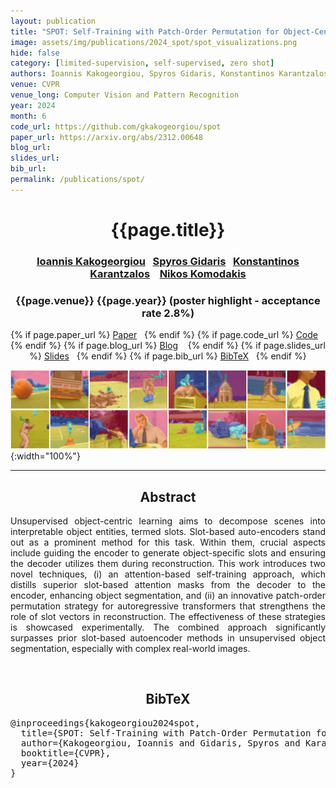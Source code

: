 ```yaml
---
layout: publication
title: "SPOT: Self-Training with Patch-Order Permutation for Object-Centric Learning with Autoregressive Transformers" 
image: assets/img/publications/2024_spot/spot_visualizations.png
hide: false
category: [limited-supervision, self-supervised, zero shot]
authors: Ioannis Kakogeorgiou, Spyros Gidaris, Konstantinos Karantzalos, and Nikos Komodakis
venue: CVPR
venue_long: Computer Vision and Pattern Recognition
year: 2024
month: 6
code_url: https://github.com/gkakogeorgiou/spot
paper_url: https://arxiv.org/abs/2312.00648
blog_url: 
slides_url: 
bib_url: 
permalink: /publications/spot/
---
```


<h1 align="center"> {{page.title}} </h1>
<!-- Simple call of authors -->
<!-- <h3 align="center"> {{page.authors}} </h3> -->
<!-- Alternatively you can add links to author pages -->
<h3 align="center"> <a href="https://scholar.google.com/citations?user=B_dKcz4AAAAJ">Ioannis Kakogeorgiou</a>&nbsp;&nbsp; <a href="https://scholar.google.com/citations?user=7atfg7EAAAAJ&hl=en">Spyros Gidaris</a>&nbsp;&nbsp; <a href="http://users.ntua.gr/karank/">Konstantinos Karantzalos</a> &nbsp;&nbsp;  <a href="https://www.csd.uoc.gr/~komod/">Nikos Komodakis</a></h3>


<h3 align="center"> {{page.venue}} {{page.year}} (poster highlight - acceptance rate 2.8%) </h3>

<div align="center">
  <p>
    {% if page.paper_url %}
    <a href="{{ page.paper_url }}"><i class="far fa-file-pdf"></i> Paper</a>&nbsp;&nbsp;
    {% endif %}
    {% if page.code_url %}
    <a href="{{ page.code_url }}"><i class="fab fa-github"></i> Code</a> &nbsp;&nbsp;
    {% endif %}
    {% if page.blog_url %}
    <a href="{{ page.blog_url }}"><i class="fab fa-blogger"></i> Blog</a> &nbsp;&nbsp;
    {% endif %}
    {% if page.slides_url %}
    <a href="{{ page.slides_url }}"><i class="far fa-file-pdf"></i> Slides</a>&nbsp;&nbsp;
    {% endif %}
    {% if page.bib_url %}
    <a href="{{ page.bib_url}}"><i class="far fa-file-alt"></i> BibTeX</a>&nbsp;&nbsp;
    {% endif %}
  </p>
</div>


![](../../assets/img/publications/2024_spot/spot_visualizations.png){:width="100%"}

<hr>

<h2  align="center"> Abstract</h2>

<p align="justify">Unsupervised object-centric learning aims to decompose scenes into interpretable object entities, termed slots. Slot-based auto-encoders stand out as a prominent method for this task. Within them, crucial aspects include guiding the encoder to generate object-specific slots and ensuring the decoder utilizes them during reconstruction. This work introduces two novel techniques, (i) an attention-based self-training approach,  which distills superior slot-based attention masks from the decoder to the encoder, enhancing object segmentation, and (ii) an innovative patch-order permutation strategy for autoregressive transformers that strengthens the role of slot vectors in reconstruction. The effectiveness of these strategies is showcased experimentally. The combined approach significantly surpasses prior slot-based autoencoder methods in unsupervised object segmentation, especially with complex real-world images.</p>

<br>

<h2  align="center">BibTeX</h2>
<left>
  <pre class="bibtex-box">
@inproceedings{kakogeorgiou2024spot,
  title={SPOT: Self-Training with Patch-Order Permutation for Object-Centric Learning with Autoregressive Transformers},
  author={Kakogeorgiou, Ioannis and Gidaris, Spyros and Karantzalos, Konstantinos and Komodakis, Nikos},
  booktitle={CVPR},
  year={2024}
}</pre>
</left>

<br>
